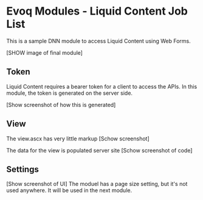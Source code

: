 # Evoq Modules - Liquid Content Job List

This is a sample DNN module to access Liquid Content using Web Forms.

[SHOW image of final module]

## Token
Liquid Content requires a bearer token for a client to access the APIs. In this module, the token is generated on the server side.

[Show screenshot of how this is generated]

## View
The view.ascx has very little markup
[Schow screenshot]

The data for the view is populated server site
[Schow screenshot of code]

## Settings
[Show screenshot of UI]
The moduel has a page size setting, but it's not used anywhere. It will be used in the next module.
